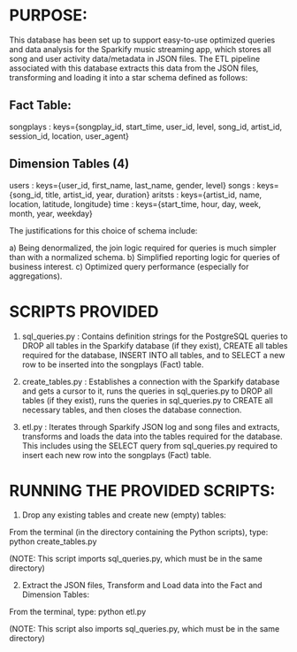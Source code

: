 # PURPOSE: 

This database has been set up to support easy-to-use optimized queries and data analysis for the Sparkify music streaming app, which stores all song and user activity data/metadata in JSON files. The ETL pipeline associated with this database extracts this data from the JSON files, transforming and loading it into a star schema defined as follows: 

## Fact Table: 
songplays : keys={songplay_id, start_time, user_id, level, song_id, artist_id, session_id, location, user_agent}

## Dimension Tables (4) 
users : keys={user_id, first_name, last_name, gender, level}
songs : keys={song_id, title, artist_id, year, duration}
aritsts : keys={artist_id, name, location, latitude, longitude}
time : keys={start_time, hour, day, week, month, year, weekday}

The justifications for this choice of schema include:

a) Being denormalized, the join logic required for queries is much simpler than with a normalized schema.
b) Simplified reporting logic for queries of business interest.
c) Optimized query performance (especially for aggregations).


# SCRIPTS PROVIDED

1) sql_queries.py : Contains definition strings for the PostgreSQL queries to DROP all tables in the Sparkify 
                    database (if they exist), CREATE all tables required for the database, INSERT INTO all
                    tables, and to SELECT a new row to be inserted into the songplays (Fact) table.

2) create_tables.py : Establishes a connection with the Sparkify database and gets a cursor to it, runs the 
                      queries in sql_queries.py to DROP all tables (if they exist), runs the queries in
                      sql_queries.py to CREATE all necessary tables, and then closes the database connection.
                      
3) etl.py : Iterates through Sparkify JSON log and song files and extracts, transforms and loads the data into
            the tables required for the database. This includes using the SELECT query from sql_queries.py
            required to insert each new row into the songplays (Fact) table.
                      

# RUNNING THE PROVIDED SCRIPTS:

1) Drop any existing tables and create new (empty) tables:

From the terminal (in the directory containing the Python scripts), type: python create_tables.py

(NOTE: This script imports sql_queries.py, which must be in the same directory)

2) Extract the JSON files, Transform and Load data into the Fact and Dimension Tables:

From the terminal, type: python etl.py

(NOTE: This script also imports sql_queries.py, which must be in the same directory)